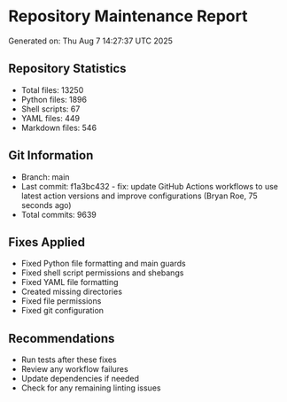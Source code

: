# Repository Maintenance Report

Generated on: Thu Aug  7 14:27:37 UTC 2025

## Repository Statistics
- Total files: 13250
- Python files: 1896
- Shell scripts: 67
- YAML files: 449
- Markdown files: 546

## Git Information
- Branch: main
- Last commit: f1a3bc432 - fix: update GitHub Actions workflows to use latest action versions and improve configurations (Bryan Roe, 75 seconds ago)
- Total commits: 9639

## Fixes Applied
- Fixed Python file formatting and main guards
- Fixed shell script permissions and shebangs
- Fixed YAML file formatting
- Created missing directories
- Fixed file permissions
- Fixed git configuration

## Recommendations
- Run tests after these fixes
- Review any workflow failures
- Update dependencies if needed
- Check for any remaining linting issues

